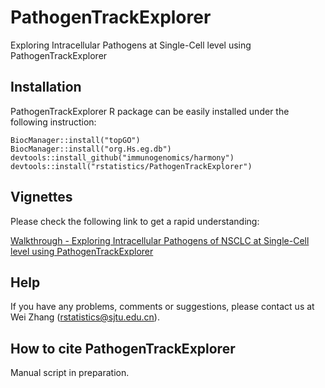 # PathogenTrackExplorer
Exploring Intracellular Pathogens at Single-Cell level using PathogenTrackExplorer




## Installation

PathogenTrackExplorer R package can be easily installed under the following instruction:

```
BiocManager::install("topGO")
BiocManager::install("org.Hs.eg.db")
devtools::install_github("immunogenomics/harmony")
devtools::install("rstatistics/PathogenTrackExplorer")
```

## Vignettes

Please check the following link to get a rapid understanding:

[Walkthrough - Exploring Intracellular Pathogens of NSCLC at Single-Cell level using PathogenTrackExplorer](https://htmlpreview.github.io/?https://github.com/rstatistics/PathogenTrackExplorer/blob/main/vignettes/PathogenTrackExplorerExample.html)

## Help

If you have any problems, comments or suggestions, please contact us at Wei Zhang (rstatistics@sjtu.edu.cn).

## How to cite PathogenTrackExplorer

Manual script in preparation.
